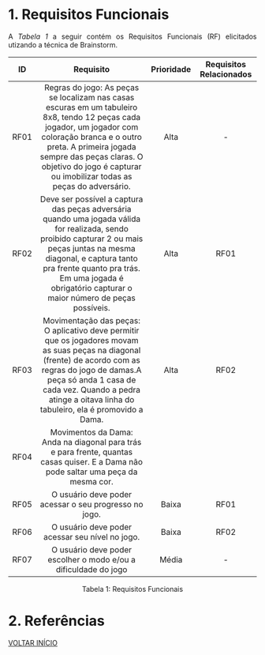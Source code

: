 # 1. Requisitos Funcionais

<p align="justify">A <i>Tabela 1</i> a seguir contém os Requisitos Funcionais (RF) elicitados utizando a técnica de Brainstorm.</p>

| ID   |                                 Requisito                                 | Prioridade | Requisitos Relacionados |
| :--: | :-----------------------------------------------------------------------: | :--------: | :---------: |
| RF01 |                Regras do jogo: As peças se localizam nas casas escuras em um tabuleiro 8x8, tendo 12 peças cada jogador, um jogador com coloração branca e o outro preta. A primeira jogada sempre das peças claras.  O objetivo do jogo é capturar ou imobilizar todas as peças do adversário.   |  Alta      |    -  |
| RF02 |                   Deve ser possível a captura das peças adversária quando uma jogada válida for realizada, sendo proibido capturar 2 ou mais peças juntas na mesma diagonal, e captura tanto pra frente quanto pra trás. Em uma jogada é obrigatório capturar o maior número de peças possíveis. |  Alta      |    RF01  |
| RF03 |          Movimentação das peças: O aplicativo deve permitir que os jogadores movam as suas peças na diagonal (frente) de acordo com as regras do jogo de damas.A peça só anda 1 casa de cada vez. Quando a pedra atinge a oitava linha do tabuleiro, ela é promovido a Dama. |  Alta      |   RF02  |
| RF04 |       Movimentos da Dama: Anda na diagonal para trás e para frente, quantas casas quiser. E a Dama não pode saltar uma peça da mesma cor.
| RF05 |        O usuário deve poder acessar o seu progresso no jogo.                 |  Baixa     |     RF01       |    
| RF06 |                    O usuário deve poder acessar seu nível no jogo.     |  Baixa     |    RF02         |
| RF07 |         O usuário deve poder escolher o modo e/ou a dificuldade do jogo   |  Média   |        -     |
   


<div style="text-align: center">
<p>Tabela 1: Requisitos Funcionais</p>
</div>

# 2. Referências


<a href="../README.md">VOLTAR INÍCIO</a>
